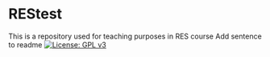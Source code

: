 # REStest
This is a repository used for teaching purposes in RES course
Add sentence to readme
[![License: GPL v3](https://img.shields.io/badge/License-GPLv3-blue.svg)](https://www.gnu.org/licenses/gpl-3.0)
